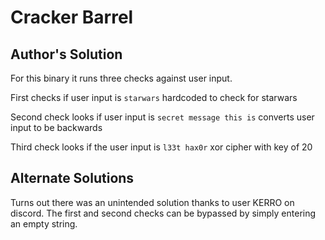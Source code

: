 # Cracker Barrel

## Author's Solution

For this binary it runs three checks against user input.

First checks if user input is `starwars`
    hardcoded to check for starwars

Second check looks if user input is `secret message this is`
    converts user input to be backwards

Third check looks if the user input is `l33t hax0r`
    xor cipher with key of 20

## Alternate Solutions

Turns out there was an unintended solution thanks to user KERRO on discord.
The first and second checks can be bypassed by simply entering an empty string.
